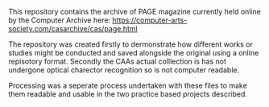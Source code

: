 This repository contains the archive of PAGE magazine currently held online by the Computer Archive here: https://computer-arts-society.com/casarchive/cas/page.html

The repository was created firstly to dermonstrate how different works or studies might be conducted and saved alongside the original using a online repisotory format. Secondly the CAAs actual colllection is has not undergone optical charector recognition so is not computer readable. 

Processing was a seperate process undertaken with these files to make them readable and usable in the two practice based projects described.  
